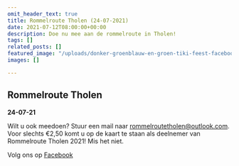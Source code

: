```yaml
---
omit_header_text: true
title: Rommelroute Tholen (24-07-2021)
date: 2021-07-12T08:00:00+00:00
description: Doe nu mee aan de rommelroute in Tholen!
tags: []
related_posts: []
featured_image: "/uploads/donker-groenblauw-en-groen-tiki-feest-facebook-post.png"
images: []

---
```

## Rommelroute Tholen

**24-07-21**

Wilt u ook meedoen? Stuur een mail naar rommelroutetholen@outlook.com. Voor slechts €2,50 komt u op de kaart te staan als deelnemer van Rommelroute Tholen 2021! Mis het niet.

Volg ons op [Facebook](https://www.facebook.com/groups/2893393537588316 "Rommelroute Facebook")